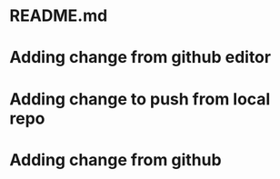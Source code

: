# README.md #
# Adding change from github editor
# Adding change to push from local repo
# Adding change from github
